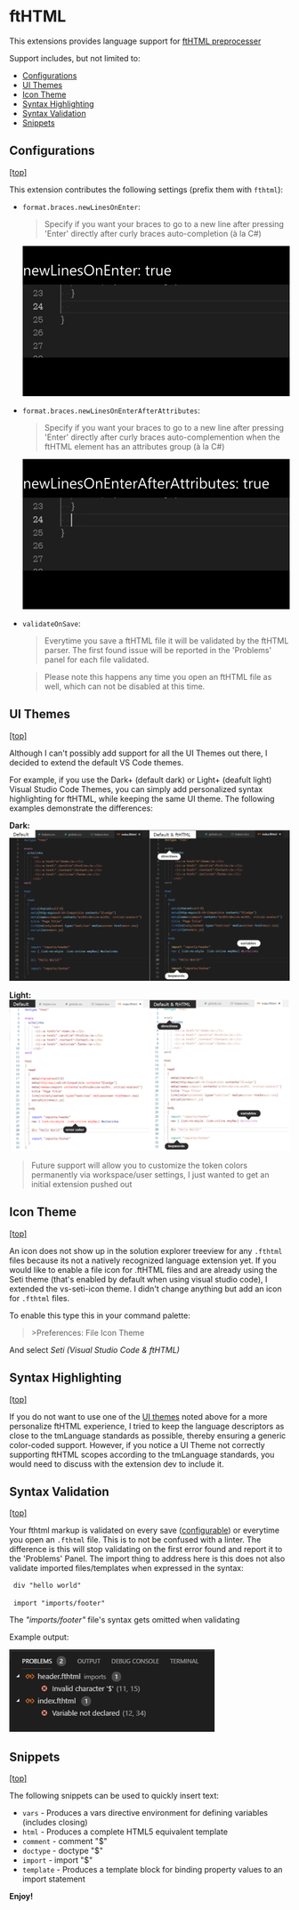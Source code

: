 # ftHTML

This extensions provides language support for [ftHTML preprocesser](https://www.npmjs.com/package/fthtml)

Support includes, but not limited to:

* [Configurations](#configurations) 
* [UI Themes](#ui-themes) 
* [Icon Theme](#icon-theme) 
* [Syntax Highlighting](#syntax-highlighting) 
* [Syntax Validation](#syntax-validation) 
* [Snippets](#snippets) 


## Configurations
[[top]](#fthtml)

This extension contributes the following settings (prefix them with `fthtml`):

* `format.braces.newLinesOnEnter`:
  > Specify if you want your braces to go to a new line after pressing 'Enter' directly after curly braces auto-completion (à la C#)

  ![newLinesOnEnter](.github/images/newlines.gif)
* `format.braces.newLinesOnEnterAfterAttributes`:
  > Specify if you want your braces to go to a new line after pressing 'Enter' directly after curly braces auto-complemention when the ftHTML element has an attributes group (à la C#)
  
  ![newLinesOnEnterWithAttributes](.github/images/newlines2.gif)
* `validateOnSave`:
  > Everytime you save a ftHTML file it will be validated by the ftHTML parser. The first found issue will be reported in the 'Problems' panel for each file validated. 

  > Please note this happens any time you open an ftHTML file as well, which can not be disabled at this time.

## UI Themes
[[top]](#fthtml)

Although I can't possibly add support for all the UI Themes out there, I decided to extend the default VS Code themes. 

For example, if you use the Dark+ (default dark) or Light+ (deafult light) Visual Studio Code Themes, you can simply add personalized syntax highlighting for ftHTML, while keeping the same UI theme. The following examples demonstrate the differences:

**Dark:**
![dark_showcase](.github/images/dark_showcase.PNG)

**Light:**
![light_showcase](.github/images/light_showcase.PNG)

> Future support will allow you to customize the token colors permanently via workspace/user settings, I just wanted to get an initial extension pushed out

## Icon Theme
[[top]](#fthtml)

An icon does not show up in the solution explorer treeview for any `.fthtml` files because its not a natively recognized language extension yet. If you would like to enable a file icon for .ftHTML files and are already using the Seti theme (that's enabled by default when using visual studio code), I extended the vs-seti-icon theme. I didn't change anything but add an icon for `.fthtml` files.

To enable this type this in your command palette:

> \>Preferences: File Icon Theme

And select *Seti (Visual Studio Code & ftHTML)*

## Syntax Highlighting
[[top]](#fthtml)

If you do not want to use one of the [UI themes](#ui-themes) noted above for a more personalize ftHTML experience, I tried to keep the language descriptors as close to the tmLanguage standards as possible, thereby ensuring a generic color-coded support. However, if you notice a UI Theme not correctly supporting ftHTML scopes according to the tmLanguage standards, you would need to discuss with the extension dev to include it.

## Syntax Validation
[[top]](#fthtml)

Your fthtml markup is validated on every save ([configurable](#configurations)) or everytime you open an `.fthtml` file. This is to not be confused with a linter. The difference is this will stop validating on the first error found and report it to the 'Problems' Panel. The import thing to address here is this does not also validate imported files/templates when expressed in the syntax:

```
 div "hello world"

 import "imports/footer"
```

The *"imports/footer"* file's syntax gets omitted when validating

Example output:

![validation example](.github/images/validation.PNG)

## Snippets
[[top]](#fthtml)

The following snippets can be used to quickly insert text:

* `vars` - Produces a vars directive environment for defining variables (includes closing)
* `html` - Produces a complete HTML5 equivalent template
* `comment` - comment "$"
* `doctype` - doctype "$"
* `import` - import "$"
* `template` - Produces a template block for binding property values to an import statement

**Enjoy!**
